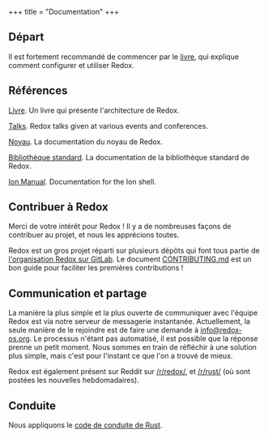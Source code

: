 +++
title = "Documentation"
+++

## Départ

Il est fortement recommandé de commencer par le
[livre](https://doc.redox-os.org/book/), qui explique comment configurer
et utiliser Redox.

## Références

[Livre](https://doc.redox-os.org/book/). Un livre qui présente l'architecture de Redox.

[Talks](/talks/). Redox talks given at various events and conferences.

[Noyau](https://doc.redox-os.org/kernel/kernel/). La documentation du noyau de Redox.

[Bibliothèque standard](https://doc.redox-os.org/std/std/). La documentation de la bibliothèque standard de Redox.

[Ion Manual](https://doc.redox-os.org/ion-manual/). Documentation for the Ion shell.

## Contribuer à Redox

Merci de votre intérêt pour Redox !  Il y a de nombreuses façons de
contribuer au projet, et nous les apprécions toutes.

Redox est un gros projet réparti sur plusieurs dépôts qui font tous partie de
[l'organisation Redox sur GitLab](https://gitlab.redox-os.org/redox-os).  Le document
[CONTRIBUTING.md](https://gitlab.redox-os.org/redox-os/redox/blob/master/CONTRIBUTING.md)
est un bon guide pour faciliter les premières contributions !

## Communication et partage

La manière la plus simple et la plus ouverte de communiquer avec
l'équipe Redox est via notre serveur de messagerie instantanée.
Actuellement, la seule manière de le rejoindre est de faire une demande
à [info@redox-os.org](mailto:info@redox-os.org).  Le processus n'étant
pas automatisé, il est possible que la réponse prenne un petit moment.
Nous sommes en train de réfléchir à une solution plus simple, mais
c'est pour l'instant ce que l'on a trouvé de mieux.

Redox est également présent sur Reddit sur
[/r/redox/](https://www.reddit.com/r/redox), et
[/r/rust/](https://www.reddit.com/r/rust) (où sont postées les nouvelles
hebdomadaires).


## Conduite

Nous appliquons le [code de conduite de Rust](https://www.rust-lang.org/policies/code-of-conduct).
